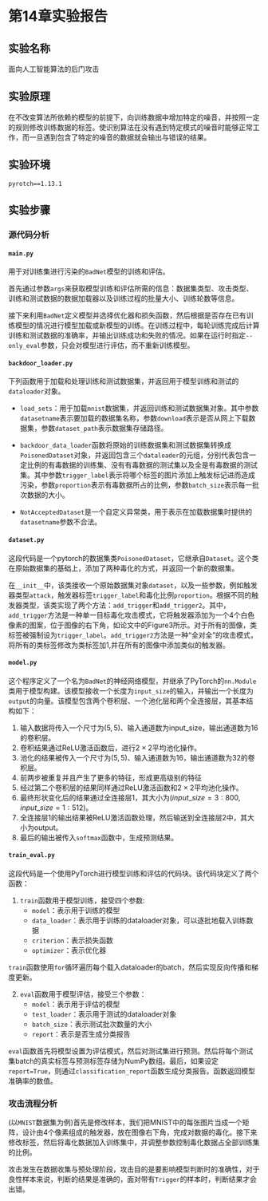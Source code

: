 # 第14章实验报告


## 实验名称

面向人工智能算法的后门攻击

## 实验原理

在不改变算法所依赖的模型的前提下，向训练数据中增加特定的噪音，并按照一定的规则修改训练数据的标签。使识别算法在没有遇到特定模式的噪音时能够正常工作，而一旦遇到包含了特定的噪音的数据就会输出与错误的结果。

## 实验环境

```
pyrotch==1.13.1
```

## 实验步骤

### 源代码分析

#### `main.py`

用于对训练集进行污染的`BadNet`模型的训练和评估。

首先通过参数`args`来获取模型训练和评估所需的信息：数据集类型、攻击类型、训练和测试数据的数据加载器以及训练过程的批量大小、训练轮数等信息。

接下来利用`BadNet`定义模型并选择优化器和损失函数，然后根据是否存在已有训练模型的情况进行模型加载或新模型的训练。在训练过程中，每轮训练完成后计算训练和测试数据的准确率，并输出训练成功和失败的情况。如果在运行时指定`--only_eval`参数，只会对模型进行评估，而不重新训练模型。

#### `backdoor_loader.py`

下列函数用于加载和处理训练和测试数据集，并返回用于模型训练和测试的`dataloader`对象。

- `load_sets`：用于加载`mnist`数据集，并返回训练和测试数据集对象。其中参数`datasetname`表示要加载的数据集名称，参数`download`表示是否从网上下载数据集，参数`dataset_path`表示数据集存储路径。

- `backdoor_data_loader`函数将原始的训练数据集和测试数据集转换成`PoisonedDataset`对象，并返回包含三个`dataloader`的元组，分别代表包含一定比例的有毒数据的训练集、没有有毒数据的测试集以及全是有毒数据的测试集。其中参数`trigger_label`表示将哪个标签的图片添加上触发标记进而造成污染，参数`proportion`表示有毒数据所占的比例，参数`batch_size`表示每一批次数据的大小。

- `NotAcceptedDataset`是一个自定义异常类，用于表示在加载数据集时提供的`datasetname`参数不合法。

#### `dataset.py`

这段代码是一个pytorch的数据集类`PoisonedDataset`，它继承自`Dataset`。这个类在原始数据集的基础上，添加了两种毒化的方式，并返回一个新的数据集。

在`__init__`中，该类接收一个原始数据集对象`dataset`，以及一些参数，例如触发器类型`attack`，触发器标签`trigger_label`和毒化比例`proportion`。根据不同的触发器类型，该类实现了两个方法：`add_trigger`和`add_trigger2`。其中，`add_trigger`方法是一种单一目标毒化攻击模式，它将触发器添加为一个4个白色像素的图案，位于图像的右下角，如论文中的Figure3所示。对于所有的图像，类标签被强制设为`trigger_label`。`add_trigger2`方法是一种“全对全”的攻击模式，将所有的类标签修改为类标签加1,并在所有的图像中添加类似的触发器。

#### `model.py`

这个程序定义了一个名为`BadNet`的神经网络模型，并继承了PyTorch的`nn.Module`类用于模型构建。该模型接收一个长度为`input_size`的输入，并输出一个长度为`output`的向量。该模型包含两个卷积层、一个池化层和两个全连接层，其基本结构如下：

1. 输入数据将传入一个尺寸为$(5,5)$、输入通道数为input_size，输出通道数为$16$的卷积层。
2. 卷积结果通过ReLU激活函数后，进行$2\times 2$平均池化操作。
3. 池化的结果被传入一个尺寸为$(5,5)$、输入通道数为$16$，输出通道数为$32$的卷积层。
4. 前两步被重复并且产生了更多的特征，形成更高级别的特征
5. 经过第二个卷积层的结果同样通过ReLU激活函数和$2\times2$平均池化操作。
6. 最终形状变化后的结果通过全连接层$1$，其大小为$(input\_size=3:800,input\_size=1:512)$。
7. 全连接层1的输出结果被ReLU激活函数处理，然后输送到全连接层$2$中，其大小为output。
8. 最后的输出被传入`softmax`函数中，生成预测结果。

#### `train_eval.py`

这段代码是一个使用PyTorch进行模型训练和评估的代码块。该代码块定义了两个函数：

1. `train`函数用于模型训练，接受四个参数:
   - `model`：表示用于训练的模型
   - `data_loader`：表示用于训练的dataloader对象，可以逐批地载入训练数据
   - `criterion`：表示损失函数
   - `optimizer`：表示优化器

`train`函数使用`for`循环遍历每个载入dataloader的batch，然后实现反向传播和梯度更新。

2. `eval`函数用于模型评估，接受三个参数：
   - `model`：表示用于评估的模型
   - `test_loader`：表示用于测试的dataloader对象
   - `batch_size`：表示测试批次数量的大小
   - `report`：表示是否生成分类报告
   

`eval`函数首先将模型设置为评估模式，然后对测试集进行预测。然后将每个测试集batch的真实标签与预测标签存储为NumPy数组。最后，如果设定`report=True`，则通过`classification_report`函数生成分类报告。函数返回模型准确率的数值。

### 攻击流程分析

(以`MNIST`数据集为例)首先是修改样本，我们把MNIST中的每张图片当成一个矩阵，设计由4个像素组成的触发器，放在图像右下角，完成对数据的毒化。接下来修改标签，然后将毒化数据加入训练集中，并调整参数控制毒化数据占全部训练集的比例。

攻击发生在数据收集与预处理阶段，攻击目的是要影响模型判断时的准确性，对于良性样本来说，判断的结果是准确的，面对带有`Trigger`的样本时，判断结果才会出错。
